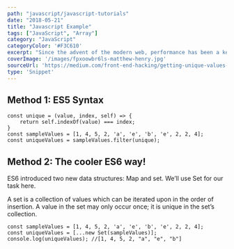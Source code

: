 ```yaml
---
path: "javascript/javascript-tutorials"
date: "2018-05-21"
title: "Javascript Example"
tags: ["JavaScript", "Array"]
category: "JavaScript"
categoryColor: '#F3C610'
excerpt: "Since the advent of the modern web, performance has been a key consideration when designing a website or a web app. When a website requires no server interaction whatsoever, what is hosted on the web is served to a user as is, this is referred to as a static site."
coverImage: '/images/fpxoowbr6ls-matthew-henry.jpg'
sourceUrl: 'https://medium.com/front-end-hacking/getting-unique-values-in-javascript-arrays-17063080f836'
type: 'Snippet'
---
```


## Method 1: ES5 Syntax

    const unique = (value, index, self) => {
        return self.indexOf(value) === index;
    }
    const sampleValues = [1, 4, 5, 2, 'a', 'e', 'b', 'e', 2, 2, 4];
    const uniqueValues = sampleValues.filter(unique);

## Method 2: The cooler ES6 way!

ES6 introduced two new data structures: Map and set. We’ll use Set for our task here.

A set is a collection of values which can be iterated upon in the order of insertion. A value in the set may only occur once; it is unique in the set’s collection.

    const sampleValues = [1, 4, 5, 2, 'a', 'e', 'b', 'e', 2, 2, 4];
    const uniqueValues = [...new Set(sampleValues)];
    console.log(uniqueValues); //[1, 4, 5, 2, "a", "e", "b"]
